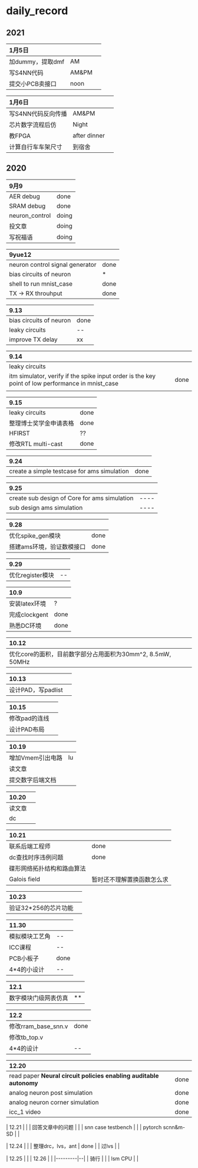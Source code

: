 # daily_record

## 2021

| 1月5日           |       |  |
|:-----------------|-------|--|
| 加dummy，提取dmf | AM    |  |
| 写S4NN代码       | AM&PM |  |
| 提交小PCB卖接口  | noon  |  |

| 1月6日             |              |  |
|:-------------------|--------------|--|
| 写S4NN代码反向传播 | AM&PM        |  |
| 芯片数字流程后仿   | Night        |  |
| 教FPGA             | after dinner |  |
| 计算自行车车架尺寸 | 到宿舍             |  |


## 2020
| 9月9           |       |
|:---------------|-------|
| AER debug      | done  |
| SRAM debug     | done  |
| neuron_control | doing |
| 投文章         | doing |
| 写祝福语       | doing |

| 9yue12                          |      |
|:--------------------------------|------|
| neuron control signal generator | done |
| bias circuits of neuron         | *    |
| shell to run mnist_case         | done |
| TX -> RX throuhput              | done |

| 9.13                    |    |
|:------------------------|----|
| bias circuits of neuron | done |
| leaky circuits          | -- |
| improve TX delay        | xx |

| 9.14                                                                                             |  |
|:-------------------------------------------------------------------------------------------------|--|
| leaky circuits                                                                                   |  |
| itm simulator, verify if the spike input order is the key point of low performance in mnist_case | done |
|                                                                                                  |

| 9.15                   |      |
|:-----------------------|------|
| leaky circuits         | done |
| 整理博士奖学金申请表格 | done |
| HFIRST                 | ??   |
| 修改RTL multi-cast     | done |

| 9.24                                        |  |
|:--------------------------------------------|--|
| create a simple testcase for ams simulation |done|

| 9.25                                         |    |
|:---------------------------------------------|----|
| create sub design of Core for ams simulation |----|
| sub design ams simulation                    |----|

| 9.28                      |      |
|:--------------------------|------|
| 优化spike_gen模块         | done |
| 搭建ams环境，验证数模接口 | done |

| 9.29             |    |
|:-----------------|----|
| 优化register模块 | -- |

| 10.9          |  |
|:--------------|--|
| 安装latex环境 |? |
| 完成clockgent |done |
| 熟悉DC环境    |done  |

| 10.12                                        |  |
|:---------------------------------------------|--|
| 优化core的面积，目前数字部分占用面积为30mm^2, 8.5mW, 50MHz |  |

| 10.13              |  |
|:-------------------|--|
| 设计PAD，写padlist |  |

| 10.15         |  |
|:--------------|--|
| 修改pad的连线 |  |
| 设计PAD布局   |  |

| 10.19            |    |
|:-----------------|----|
| 增加Vmem引出电路 | lu |
| 读文章           |    |
| 提交数字后端文档 |    |

| 10.20  |  |
|:-------|--|
| 读文章 |  |
| dc     |  |

| 10.21                      |                            |
|:---------------------------|----------------------------|
| 联系后端工程师             | done                       |
| dc查找时序违例问题         | done                       |
| 碟形网络拓扑结构和路由算法 |                            |
| Galois field               | 暂时还不理解置换函数怎么求 |

| 10.23            |  |
|:-----------------|--|
| 验证32*256的芯片功能 |  |

| 11.30          |    |
|:---------------|----|
| 模拟模块工艺角 | -- |
| ICC课程        | -- |
| PCB小板子      | done |
| 4*4的小设计    | -- |

| 12.1                 |    |
|:---------------------|----|
| 数字模块门级网表仿真 | ** |

| 12.2                |      |
|:--------------------|------|
| 修改rram_base_snn.v | done |
| 修改tb_top.v        |      |
| 4*4的设计           | --   |



| 12.20                                                              |      |
|:-------------------------------------------------------------------|------|
| read paper **Neural circuit policies enabling auditable autonomy** | done |
| analog neuron post simulation                                      | done |
| analog neuron corner simulation                                    | done |
| icc_1 video                                                        | done |

| 12.21              |  |
| 回答文章中的问题   |  |
| snn case testbench |  |
| pytorch scnn&m-SD  |  |

| 12.24             |      |
| 整理drc，lvs，ant | done |
| 过lvs             |      |

| 12.25   |  |
| 12.26   |  |
|---------|--|
| 骑行    |  |
| lsm CPU |  |


